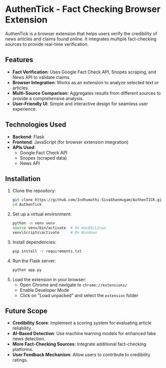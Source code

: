 # AuthenTick - Fact Checking Browser Extension

AuthenTick is a browser extension that helps users verify the credibility of news articles and claims found online. It integrates multiple fact-checking sources to provide real-time verification.

## Features
- **Fact Verification**: Uses Google Fact Check API, Snopes scraping, and News API to validate claims.
- **Browser Integration**: Works as an extension to analyze selected text or articles.
- **Multi-Source Comparison**: Aggregates results from different sources to provide a comprehensive analysis.
- **User-Friendly UI**: Simple and interactive design for seamless user experience.

## Technologies Used
- **Backend**: Flask
- **Frontend**: JavaScript (for browser extension integration)
- **APIs Used**:
  - Google Fact Check API
  - Snopes (scraped data)
  - News API

## Installation
1. Clone the repository:
   ```bash
   git clone https://github.com/Indhumathi-SivaShanmugam/AuthenTICK.git
   cd AuthenTick
   ```
2. Set up a virtual environment:
   ```bash
   python -m venv venv
   source venv/bin/activate  # On macOS/Linux
   venv\Scripts\activate     # On Windows
   ```
3. Install dependencies:
   ```bash
   pip install -r requirements.txt
   ```
4. Run the Flask server:
   ```bash
   python app.py
   ```
5. Load the extension in your browser:
   - Open Chrome and navigate to `chrome://extensions/`
   - Enable Developer Mode
   - Click on "Load unpacked" and select the `extension` folder

## Future Scope
- **Credibility Score**: Implement a scoring system for evaluating article reliability.
- **AI-Based Detection**: Use machine learning models for enhanced fake news detection.
- **More Fact-Checking Sources**: Integrate additional fact-checking platforms.
- **User Feedback Mechanism**: Allow users to contribute to credibility ratings.
